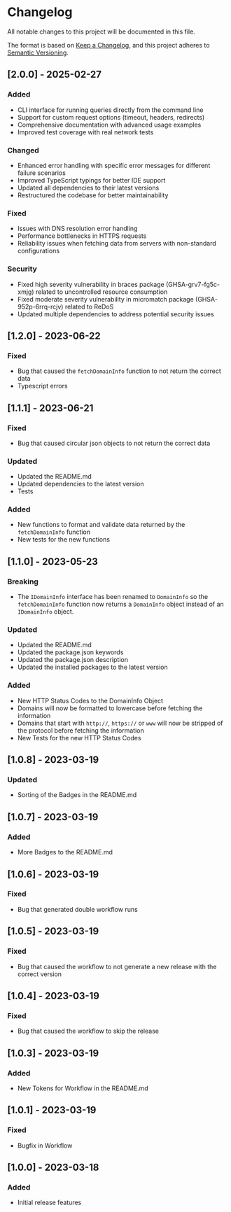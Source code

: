 # Changelog

All notable changes to this project will be documented in this file.

The format is based on [Keep a Changelog](https://keepachangelog.com/en/1.0.0/),
and this project adheres to [Semantic Versioning](https://semver.org/spec/v2.0.0.html).

## [2.0.0] - 2025-02-27

### Added

- CLI interface for running queries directly from the command line
- Support for custom request options (timeout, headers, redirects)
- Comprehensive documentation with advanced usage examples
- Improved test coverage with real network tests

### Changed

- Enhanced error handling with specific error messages for different failure scenarios
- Improved TypeScript typings for better IDE support
- Updated all dependencies to their latest versions
- Restructured the codebase for better maintainability

### Fixed

- Issues with DNS resolution error handling
- Performance bottlenecks in HTTPS requests
- Reliability issues when fetching data from servers with non-standard configurations

### Security

- Fixed high severity vulnerability in braces package (GHSA-grv7-fg5c-xmjg) related to uncontrolled resource consumption
- Fixed moderate severity vulnerability in micromatch package (GHSA-952p-6rrq-rcjv) related to ReDoS
- Updated multiple dependencies to address potential security issues

## [1.2.0] - 2023-06-22

### Fixed

- Bug that caused the `fetchDomainInfo` function to not return the correct data
- Typescript errors

## [1.1.1] - 2023-06-21

### Fixed

- Bug that caused circular json objects to not return the correct data

### Updated

- Updated the README.md
- Updated dependencies to the latest version
- Tests

### Added

- New functions to format and validate data returned by the `fetchDomainInfo` function
- New tests for the new functions

## [1.1.0] - 2023-05-23

### Breaking

- The `IDomainInfo` interface has been renamed to `DomainInfo` so the `fetchDomainInfo` function now returns a `DomainInfo` object instead of an `IDomainInfo` object.

### Updated

- Updated the README.md
- Updated the package.json keywords
- Updated the package.json description
- Updated the installed packages to the latest version

### Added

- New HTTP Status Codes to the DomainInfo Object
- Domains will now be formatted to lowercase before fetching the information
- Domains that start with `http://`, `https://` or `www` will now be stripped of the protocol before fetching the information
- New Tests for the new HTTP Status Codes

## [1.0.8] - 2023-03-19

### Updated

- Sorting of the Badges in the README.md

## [1.0.7] - 2023-03-19

### Added

- More Badges to the README.md

## [1.0.6] - 2023-03-19

### Fixed

- Bug that generated double workflow runs

## [1.0.5] - 2023-03-19

### Fixed

- Bug that caused the workflow to not generate a new release with the correct version

## [1.0.4] - 2023-03-19

### Fixed

- Bug that caused the workflow to skip the release

## [1.0.3] - 2023-03-19

### Added

- New Tokens for Workflow in the README.md

## [1.0.1] - 2023-03-19

### Fixed

- Bugfix in Workflow

## [1.0.0] - 2023-03-18

### Added

- Initial release features
